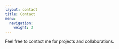 ```yaml
---
layout: contact
title: Contact
menu:
  navigation:
    weight: 3
---
```


Feel free to contact me for projects and collaborations.
